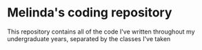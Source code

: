 # Melinda's coding repository

This repository contains all of the code I've written throughout my undergraduate years, separated by the classes I've taken
